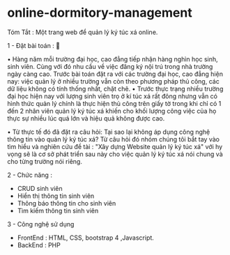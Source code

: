 # online-dormitory-management
Tóm Tắt : Một trang web để quản lý ký túc xá online.

1 - Đặt bài toán : 🎃

• Hàng năm mỗi trường đại học, cao đẳng tiếp nhận hàng nghìn học sinh, sinh viên. Cùng với đó nhu cầu về việc đăng ký nội trú trong nhà trường ngày càng cao. Trước bài toán đặt ra với các trường đại học, cao đẳng hiện nay: việc quản lý ở nhiều trường vẫn còn theo phương pháp thủ công, các dữ liệu không có tính thống nhất, chặt chẽ.
• Trước thực trạng nhiều trường đại học hiện nay với lượng sinh viên trọ ở kí túc xá rất đông nhưng vẫn có hình thức quản lý chính là thực hiện thủ công trên giấy tờ trong khi chỉ có 1 đến 2 nhân viên quản lý ký túc xá khiến cho khối lượng công việc của họ thực sự nhiều lúc quá lớn và hiệu quả không được cao.

• Từ thực tế đó đã đặt ra câu hỏi: Tại sao lại không áp dụng công nghệ thông tin vào quản lý ký túc xá? Từ câu hỏi đó nhóm chúng tôi bắt tay vào tìm hiểu và nghiên cứu đề tài : "Xây dựng Website quản lý ký túc xá" với hy vọng sẽ là cơ sở phát triển sau này cho việc quản lý ký túc xá nói chung và cho từng trường nói riêng.

2 - Chức năng : 
+ CRUD sinh viên 
+ Hiển thị thông tin sinh viên 
+ Thông báo thông tin cho sinh viên
+ Tìm kiếm thông tin sinh viên

3 - Công nghệ sử dụng

 + FrontEnd : HTML, CSS, bootstrap 4 ,Javascript.
 + BackEnd : PHP
